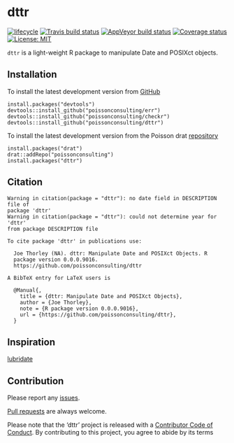 
<!-- README.md is generated from README.Rmd. Please edit that file -->

# dttr

[![lifecycle](https://img.shields.io/badge/lifecycle-experimental-orange.svg)](https://www.tidyverse.org/lifecycle/#experimental)
[![Travis build
status](https://travis-ci.com/poissonconsulting/dttr.svg?branch=master)](https://travis-ci.com/poissonconsulting/dttr)
[![AppVeyor build
status](https://ci.appveyor.com/api/projects/status/github/poissonconsulting/dttr?branch=master&svg=true)](https://ci.appveyor.com/project/poissonconsulting/dttr)
[![Coverage
status](https://codecov.io/gh/poissonconsulting/dttr/branch/master/graph/badge.svg)](https://codecov.io/github/poissonconsulting/dttr?branch=master)
[![License:
MIT](https://img.shields.io/badge/License-MIT-green.svg)](https://opensource.org/licenses/MIT)

`dttr` is a light-weight R package to manipulate Date and POSIXct
objects.

## Installation

To install the latest development version from
[GitHub](https://github.com/poissonconsulting/dttr)

    install.packages("devtools")
    devtools::install_github("poissonconsulting/err")
    devtools::install_github("poissonconsulting/checkr")
    devtools::install_github("poissonconsulting/dttr")

To install the latest development version from the Poisson drat
[repository](https://github.com/poissonconsulting/drat)

    install.packages("drat")
    drat::addRepo("poissonconsulting")
    install.packages("dttr")

## Citation

    Warning in citation(package = "dttr"): no date field in DESCRIPTION file of
    package 'dttr'
    Warning in citation(package = "dttr"): could not determine year for 'dttr'
    from package DESCRIPTION file
    
    To cite package 'dttr' in publications use:
    
      Joe Thorley (NA). dttr: Manipulate Date and POSIXct Objects. R
      package version 0.0.0.9016.
      https://github.com/poissonconsulting/dttr
    
    A BibTeX entry for LaTeX users is
    
      @Manual{,
        title = {dttr: Manipulate Date and POSIXct Objects},
        author = {Joe Thorley},
        note = {R package version 0.0.0.9016},
        url = {https://github.com/poissonconsulting/dttr},
      }

## Inspiration

[lubridate](https://lubridate.tidyverse.org)

## Contribution

Please report any
[issues](https://github.com/poissonconsulting/dttr/issues).

[Pull requests](https://github.com/poissonconsulting/dttr/pulls) are
always welcome.

Please note that the ‘dttr’ project is released with a [Contributor Code
of Conduct](CODE_OF_CONDUCT.md). By contributing to this project, you
agree to abide by its terms
